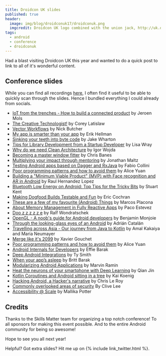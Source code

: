 ```yaml
---
title: Droidcon UK slides
published: true
header:
  image: img/blog/droidconuk17/droidconuk.png
  imgcredit: Droidcon UK logo combined with the union jack, http://uk.droidcon.com/ and https://pixabay.com/en/union-jack-british-flag-uk-english-1027898/, merged together and cropped
tags:
  - android
  - conference
  - droidconuk
---
```

Had a blast visiting Droidcon UK this year and wanted to do a quick post to link to all of it's wonderful content.

## Conference slides
While you can find all recordings [here](https://skillsmatter.com/conferences/8265-droidcon-london-2017#skillscasts), I often find it useful to be able to quickly scan through the slides. Hence I bundled everything I could already from socials.

- [IoT from the trenches - How to build a connected product](https://speakerdeck.com/jeroenmols/deep-into-the-iot-trenches-how-to-build-a-connected-product) by Jeroen Mols
- [The Creative Technologist!](https://speakerdeck.com/colabug/the-creative-technologist) by Corey Latislaw
- [Vector Workflows](https://photos.google.com/share/AF1QipPv2vuQuVln5ASkKskgxIGWvh5E_Gtx4rEQR9GW1USQAo0ir0-msywha4mcA8Vzgg?key=NllER3QwalRjTXN4alRzejJtdExYV054ajlhd3VB) by Nick Butcher
- [My app is smarter than your app](https://speakerdeck.com/erikhellman/my-app-is-smarter-than-your-app) by Erik Hellman
- [Sinking your teeth into byte code](https://speakerdeck.com/jakewharton/sinking-your-teeth-into-bytecode-droidcon-uk-2017) by Jake Wharton
- [Tips for Library Development from a Startup Developer](https://speakerdeck.com/lisawray/tips-for-library-development-from-a-startup-developer) by Lisa Wray
- [Why do we need Clean Architecture](https://speakerdeck.com/igorwojda/why-do-we-need-clean-architecture) by Igor Wojda
- [Becoming a master window fitter](https://photos.google.com/share/AF1QipNFHDcQ8dYK_qMxCjPU4vp1mWQZUEYWHvLklKRAmruZ_z5xmQptv8WPsUjEH5_zlw?key=azg3OUFTUFV3d0xwaF9QTUllYUUybzhlcFZEckRR) by Chris Banes
- [Multiplying your impact through mentoring](https://speakerdeck.com/maltzj/multiplying-your-impact-through-mentoring-droidcon-london-2017) by Jonathan Maltz
- [Testing Android apps based on Dagger and RxJava](https://www.slideshare.net/fabio_collini/testing-android-apps-based-on-dagger-and-rxjava-droidcon-uk/1) by
Fabio Collini
- [Poor programming patterns and how to avoid them](https://docs.google.com/presentation/d/e/2PACX-1vRHA5uSq_Zn9qCg-Lx0BYWjDoIw3Cm8ui19MdLTDtfs54YjiQTjpsBLF1fCgXlGCJOBaYuf1QNCR170/pub?start=false&loop=false&delayms=3000&slide=id.g280bfd46a0_0_17) by Alice Yuan
- [Building a "Minimum Viable Product" (MVP) with Face recognition and AR in Android](https://speakerdeck.com/raulh82vlc/building-a-minimum-viable-product-mvp-with-face-recognition-and-ar-in-android-at-droidcon-london-2017) by Raul Hernandez Lopez
- [Bluetooth Low Energy on Android: Top Tips for the Tricky Bits](https://speakerdeck.com/stkent/bluetooth-low-energy-on-android-top-tips-for-the-tricky-bits-v3-droidcon-london) by Stuart Kent
- [Making Dogfood Builds Testable and Fun](https://speakerdeck.com/nightlynexus/making-dogfood-builds-testable-and-fun) by Eric Cochran
- [These are a few of my favourite (Android) Things](https://speakerdeck.com/mplacona/these-are-a-few-of-my-favourite-android-things) by Marcos Placona
- [About Memory Management in Fully Reactive Apps](https://speakerdeck.com/pakoito/short-about-memory-management-in-fully-reactive-apps) by Paco Estevez
- [Doo z z z z z e](https://speakerdeck.com/vrallev/doo-z-z-z-z-z-e) by Ralf Wondratschek‏
- [OpenGL - A noob's guide for Android developers](https://speakerdeck.com/bmonjoie/droidconuk-2017-opengl-a-noobs-guide-for-android-developers) by Benjamin Monjoie
- [Through the looking-glass eyes of an Android](https://docs.google.com/presentation/d/1hnWTlKi95_VhX1T0s4MnT0PrVq5bRutY2WsSvFARjh8/present?slide=id.g267d5be2b1_0_0) by Adrián Catalán
- [Travelling across Asia - Our journey from Java to Kotlin](https://speakerdeck.com/marianeum/travelling-across-asia-our-journey-from-java-to-kotlin) by Amal Kakaiya and Maria Neumayer
- [Merge like it's 2099](https://gitpitch.com/xgouchet/Talks/DroidconUK_AutoMergeTool) by Xavier Gouchet
- [Poor programming patterns and how to avoid them](https://docs.google.com/presentation/d/e/2PACX-1vRHA5uSq_Zn9qCg-Lx0BYWjDoIw3Cm8ui19MdLTDtfs54YjiQTjpsBLF1fCgXlGCJOBaYuf1QNCR170/pub?start=false&loop=false&delayms=3000&slide=id.g280bfd46a0_0_17) by Alice Yuan
- [Android Internals for Developers](https://speakerdeck.com/codingchick/android-internals-for-developers) by Effie Barak
- [Deep Android Integrations](https://speakerdeck.com/tysmith/deep-android-integrations) by Ty Smith
- [When your app’s asleep](https://speakerdeck.com/gdglviv/britt-barak-when-your-apps-asleep) by Britt Barak
- [Modularizing Android Applications](https://speakerdeck.com/mauin/modularizing-android-applications) by Marvin Ramin
- [Heat the neurons of your smartphone with Deep Learning](https://speakerdeck.com/jinqian/droidcon-london-heat-the-neurons-of-your-smartphone-with-deep-learning) by Qian Jin
- [Kotlin Coroutines and Android sitting in a tree](https://www.slideshare.net/AgentK/kotlin-coroutines-and-android-sitting-in-a-tree) by Kai Koenig
- [Hacking Android, a Hacker's narrative](https://github.com/brompwnie/DroidConLondon2017/blob/master/Hacking%20Android.pdf) by Chris Le Roy
- [Commonly overlooked areas of security](https://docs.google.com/presentation/d/e/2PACX-1vQ92zS6_X-ExPBTNO4uFfFOVee5NW3NZ0iYClzrvO_TTRmvNBNVSIfA7jQohOwn_lvsYWnoT7qk-URj/pub?start=false&loop=false&delayms=30000&slide=id.p) By Clive Lee
- [Accessibility @ Scale](https://speakerdeck.com/mallikapotter/accessibility-at-scale-droidcon-uk-2017) by Mallika Potter

## Credits
Thanks to the Skills Matter team for organizing a top notch conference! To all sponsors for making this event possible. And to the entire Android community for being so awesome!

Hope to see you all next year!

Helpful? Got extra slides? Hit me up on {% include link_twitter.html %}.

